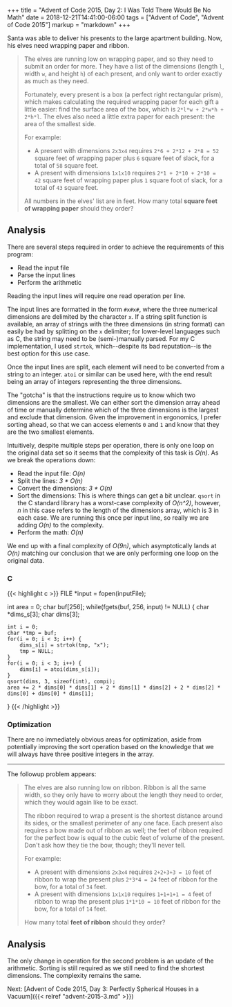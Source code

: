 +++
title = "Advent of Code 2015, Day 2: I Was Told There Would Be No Math"
date = 2018-12-21T14:41:00-06:00
tags = ["Advent of Code", "Advent of Code 2015"]
markup = "markdown"
+++

Santa was able to deliver his presents to the large apartment building. Now, his
elves need wrapping paper and ribbon.

> The elves are running low on wrapping paper, and so they need to submit an order for more. They have a list of the dimensions (length `l`, width `w`, and height `h`) of each present, and only want to order exactly as much as they need.
>  
> Fortunately, every present is a box (a perfect right rectangular prism), which makes calculating the required wrapping paper for each gift a little easier: find the surface area of the box, which is `2*l*w + 2*w*h + 2*h*l`. The elves also need a little extra paper for each present: the area of the smallest side.
> 
> For example:
> 
> * A present with dimensions `2x3x4` requires `2*6 + 2*12 + 2*8 = 52` square feet of wrapping paper plus `6` square feet of slack, for a total of `58` square feet.
> * A present with dimensions `1x1x10` requires `2*1 + 2*10 + 2*10 = 42` square feet of wrapping paper plus `1` square foot of slack, for a total of `43` square feet.
> 
> All numbers in the elves' list are in feet. How many total __square feet of wrapping paper__ should they order?

## Analysis

There are several steps required in order to achieve the requirements of this
program:

* Read the input file
* Parse the input lines
* Perform the arithmetic

Reading the input lines will require one read operation per line. 

The input lines are formatted in the form `#x#x#`, where the three numerical
dimensions are delimited by the character `x`. If a string split function is
available, an array of strings with the three dimensions (in string format) can
easily be had by splitting on the `x` delimiter; for lower-level languages such 
as C, the string may need to be (semi-)manually parsed. For my C implementation,
I used `strtok`, which--despite its bad reputation--is the best option for this
use case.

Once the input lines are split, each element will need to be converted
from a string to an integer. `atoi` or similar can be used here, with the end
result being an array of integers representing the three dimensions.

The "gotcha" is that the instructions require us to know which two dimensions
are the smallest. We can either sort the dimension array ahead of time or
manually determine which of the three dimensions is the largest and exclude
that dimension. Given the improvement in ergonomics, I prefer sorting ahead, so
that we can access elements `0` and `1` and know that they are the two smallest
elements.

Intuitively, despite multiple steps per operation, there is only one loop on
the original data set so it seems that the complexity of this task is _O(n)_.
As we break the operations down:

* Read the input file: _O(n)_
* Split the lines: _3 * O(n)_
* Convert the dimensions: _3 * O(n)_
* Sort the dimensions: This is where things can get a bit unclear. `qsort` in
the C standard library has a worst-case complexity of _O(n^2)_, however, _n_ in
this case refers to the length of the dimensions array, which is 3 in each case.
We are running this once per input line, so really we are adding _O(n)_ to the
complexity.
* Perform the math: _O(n)_

We end up with a final complexity of _O(9n)_, which asymptotically lands at
_O(n)_ matching our conclusion that we are only performing one loop on the
original data.


### C
{{< highlight c >}}
FILE *input = fopen(inputFile);

int area = 0;
char buf[256];
while(fgets(buf, 256, input) != NULL) {
    char *dims_s[3];
    char dims[3];

    int i = 0;
    char *tmp = buf;
    for(i = 0; i < 3; i++) {
        dims_s[i] = strtok(tmp, "x");
        tmp = NULL;
    }
    for(i = 0; i < 3; i++) {
        dims[i] = atoi(dims_s[i]);
    }
    qsort(dims, 3, sizeof(int), compi);
    area += 2 * dims[0] * dims[1] + 2 * dims[1] * dims[2] + 2 * dims[2] * dims[0] + dims[0] * dims[1];
}
{{< /highlight >}}

### Optimization
There are no immediately obvious areas for optimization, aside from potentially
improving the sort operation based on the knowledge that we will always have
three positive integers in the array.

---

The followup problem appears:

> The elves are also running low on ribbon. Ribbon is all the same width, so they only have to worry about the length they need to order, which they would again like to be exact.
> 
> The ribbon required to wrap a present is the shortest distance around its sides, or the smallest perimeter of any one face. Each present also requires a bow made out of ribbon as well; the feet of ribbon required for the perfect bow is equal to the cubic feet of volume of the present. Don't ask how they tie the bow, though; they'll never tell.
> 
> For example:
> 
> * A present with dimensions `2x3x4` requires `2+2+3+3 = 10` feet of ribbon to wrap the present plus `2*3*4 = 24` feet of ribbon for the bow, for a total of `34` feet.
> * A present with dimensions `1x1x10` requires `1+1+1+1 = 4` feet of ribbon to wrap the present plus `1*1*10 = 10` feet of ribbon for the bow, for a total of `14` feet.
> 
> How many total __feet of ribbon__ should they order?

## Analysis

The only change in operation for the second problem is an update of the
arithmetic. Sorting is still required as we still need to find the shortest
dimensions. The complexity remains the same.

Next: [Advent of Code 2015, Day 3: Perfectly Spherical Houses in a Vacuum]({{< relref "advent-2015-3.md" >}})